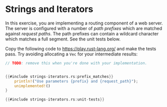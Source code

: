 # Strings and Iterators

In this exercise, you are implementing a routing component of a web server. The
server is configured with a number of _path prefixes_ which are matched against
_request paths_. The path prefixes can contain a wildcard character which
matches a full segment. See the unit tests below.

Copy the following code to <https://play.rust-lang.org/> and make the tests
pass. Try avoiding allocating a `Vec` for your intermediate results:


```rust
// TODO: remove this when you're done with your implementation.


{{#include strings-iterators.rs:prefix_matches}}
    println!("Use parameters {prefix} and {request_path}");
    unimplemented!()
}

{{#include strings-iterators.rs:unit-tests}}
```
